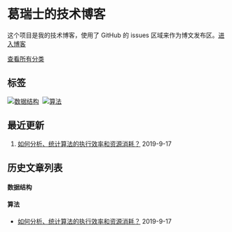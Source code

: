 # 葛瑞士的技术博客

这个项目是我的技术博客，使用了 GitHub 的 issues 区域来作为博文发布区。[进入博客](https://github.com/grisse/blog/issues)

[查看所有分类](https://github.com/grisse/blog/projects)



## 标签
[![数据结构](https://img.shields.io/badge/%23-%E6%95%B0%E6%8D%AE%E7%BB%93%E6%9E%84-brightgreen)](#数据结构)  [![算法](https://img.shields.io/badge/%23-%E7%AE%97%E6%B3%95-brightgreen)](#算法)

## 最近更新
1. [如何分析、统计算法的执行效率和资源消耗？](https://github.com/grisse/blog/issues/4) 2019-9-17

## 历史文章列表

#### 数据结构

#### 算法

- [如何分析、统计算法的执行效率和资源消耗？](https://github.com/grisse/blog/issues/4) 2019-9-17


